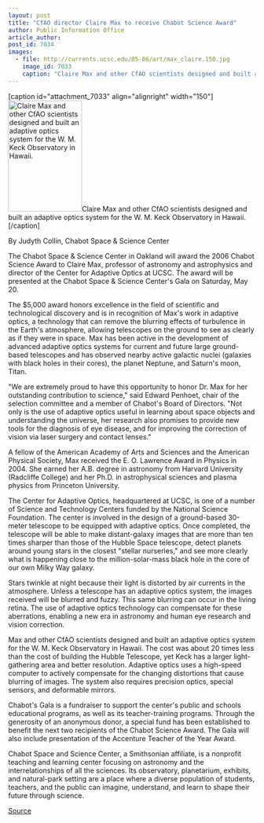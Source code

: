 ```yaml
---
layout: post
title: "CfAO director Claire Max to receive Chabot Science Award"
author: Public Information Office
article_author: 
post_id: 7034
images:
  - file: http://currents.ucsc.edu/05-06/art/max_claire.150.jpg
    image_id: 7033
    caption: "Claire Max and other CfAO scientists designed and built an adaptive optics system for the W. M. Keck Observatory in Hawaii."
---
```


[caption id="attachment_7033" align="alignright" width="150"]<a href="http://dev-ucsc-news.pantheonsite.io/wp-content/uploads/2006/05/max_claire.150.jpg"><img class="size-full wp-image-7033" src="http://dev-ucsc-news.pantheonsite.io/wp-content/uploads/2006/05/max_claire.150.jpg" alt="Claire Max and other CfAO scientists designed and built an adaptive optics system for the W. M. Keck Observatory in Hawaii." width="150" height="226" /></a>Claire Max and other CfAO scientists designed and built an adaptive optics system for the W. M. Keck Observatory in Hawaii.[/caption]
<a name="content" id="content"></a>
<p>
  By Judyth Collin, Chabot Space &amp; Science Center
</p>
<p>
  The Chabot Space &amp; Science Center in Oakland will award the 2006 Chabot Science Award to Claire Max, professor of astronomy and astrophysics and director of the Center for Adaptive Optics at UCSC. The award will be presented at the Chabot Space &amp; Science Center's Gala on Saturday, May 20.
</p>
<p>
  The $5,000 award honors excellence in the field of scientific and technological discovery and is in recognition of Max's work in adaptive optics, a technology that can remove the blurring effects of turbulence in the Earth's atmosphere, allowing telescopes on the ground to see as clearly as if they were in space. Max has been active in the development of advanced adaptive optics systems for current and future large ground-based telescopes and has observed nearby active galactic nuclei (galaxies with black holes in their cores), the planet Neptune, and Saturn's moon, Titan.
</p>
<p>
  "We are extremely proud to have this opportunity to honor Dr. Max for her outstanding contribution to science," said Edward Penhoet, chair of the selection committee and a member of Chabot's Board of Directors. "Not only is the use of adaptive optics useful in learning about space objects and understanding the universe, her research also promises to provide new tools for the diagnosis of eye disease, and for improving the correction of vision via laser surgery and contact lenses."
</p>
<p>
  A fellow of the American Academy of Arts and Sciences and the American Physical Society, Max received the E. O. Lawrence Award in Physics in 2004. She earned her A.B. degree in astronomy from Harvard University (Radcliffe College) and her Ph.D. in astrophysical sciences and plasma physics from Princeton University.
</p>
<p>
  The Center for Adaptive Optics, headquartered at UCSC, is one of a number of Science and Technology Centers funded by the National Science Foundation. The center is involved in the design of a ground-based 30-meter telescope to be equipped with adaptive optics. Once completed, the telescope will be able to make distant-galaxy images that are more than ten times sharper than those of the Hubble Space telescope, detect planets around young stars in the closest "stellar nurseries," and see more clearly what is happening close to the million-solar-mass black hole in the core of our own Milky Way galaxy.
</p>
<p>
  Stars twinkle at night because their light is distorted by air currents in the atmosphere. Unless a telescope has an adaptive optics system, the images received will be blurred and fuzzy. This same blurring can occur in the living retina. The use of adaptive optics technology can compensate for these aberrations, enabling a new era in astronomy and human eye research and vision correction.
</p>
<p>
  Max and other CfAO scientists designed and built an adaptive optics system for the W. M. Keck Observatory in Hawaii. The cost was about 20 times less than the cost of building the Hubble Telescope, yet Keck has a larger light-gathering area and better resolution. Adaptive optics uses a high-speed computer to actively compensate for the changing distortions that cause blurring of images. The system also requires precision optics, special sensors, and deformable mirrors.
</p>
<p>
  Chabot's Gala is a fundraiser to support the center's public and schools educational programs, as well as its teacher-training programs. Through the generosity of an anonymous donor, a special fund has been established to benefit the next two recipients of the Chabot Science Award. The Gala will also include presentation of the Accenture Teacher of the Year Award.
</p>
<p>
  Chabot Space and Science Center, a Smithsonian affiliate, is a nonprofit teaching and learning center focusing on astronomy and the interrelationships of all the sciences. Its observatory, planetarium, exhibits, and natural-park setting are a place where a diverse population of students, teachers, and the public can imagine, understand, and learn to shape their future through science.
</p>
<p><a href="http://www1.ucsc.edu/currents/05-06/05-15/max.asp" title="Permalink to max">Source</a></p>
